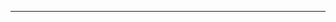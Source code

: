<!--
CO_OP_TRANSLATOR_METADATA:
{
  "original_hash": "661bbc8e2592ebbb96aa84b1462f5755",
  "translation_date": "2025-08-28T19:55:25+00:00",
  "source_file": "03-CoreGenerativeAITechniques/README.md",
  "language_code": "pa"
}
-->


---

